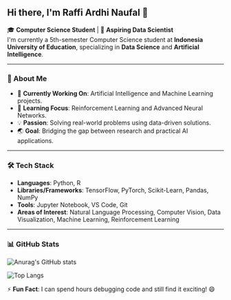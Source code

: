 ## Hi there, I'm Raffi Ardhi Naufal 👋

🎓 **Computer Science Student** | 🎯 **Aspiring Data Scientist**  
I'm currently a 5th-semester Computer Science student at **Indonesia University of Education**, specializing in **Data Science** and **Artificial Intelligence**.

---

### 🚀 About Me
- 🔭 **Currently Working On**: Artificial Intelligence and Machine Learning projects.
- 🌱 **Learning Focus**: Reinforcement Learning and Advanced Neural Networks.
- 💡 **Passion**: Solving real-world problems using data-driven solutions.
- 🌏 **Goal**: Bridging the gap between research and practical AI applications.

---

### 🛠️ Tech Stack
- **Languages**: Python, R
- **Libraries/Frameworks**: TensorFlow, PyTorch, Scikit-Learn, Pandas, NumPy
- **Tools**: Jupyter Notebook, VS Code, Git 
- **Areas of Interest**: Natural Language Processing, Computer Vision, Data Visualization, Machine Learning, Reinforcement Learning

---

### 📊 GitHub Stats
![Anurag's GitHub stats](https://github-readme-stats.vercel.app/api?username=RaffiArdhiN&theme=tokyonight&show_icons=true)

![Top Langs](https://github-readme-stats.vercel.app/api/top-langs/?username=RaffiArdhiN&layout=compact&theme=tokyonight)
<!--
---

### 📫 How to Reach Me
- [LinkedIn](https://www.linkedin.com/in/your-linkedin)  
- [Portfolio](https://your-portfolio.com)  
- [Email](mailto:your-email@example.com)

---
-->
⚡ **Fun Fact**: I can spend hours debugging code and still find it exciting! 😄

